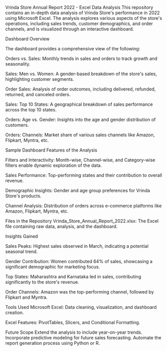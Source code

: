 Vrinda Store Annual Report 2022 - Excel Data Analysis
This repository contains an in-depth data analysis of Vrinda Store's performance in 2022 using Microsoft Excel. The analysis explores various aspects of the store's operations, including sales trends, customer demographics, and order channels, and is visualized through an interactive dashboard.

Dashboard Overview

The dashboard provides a comprehensive view of the following:

Orders vs. Sales: Monthly trends in sales and orders to track growth and seasonality.

Sales: Men vs. Women: A gender-based breakdown of the store's sales, highlighting customer segments.

Order Sales: Analysis of order outcomes, including delivered, refunded, returned, and canceled orders.

Sales: Top 10 States: A geographical breakdown of sales performance across the top 10 states.

Orders: Age vs. Gender: Insights into the age and gender distribution of customers.

Orders: Channels: Market share of various sales channels like Amazon, Flipkart, Myntra, etc.

Sample Dashboard Features of the Analysis

Filters and Interactivity:
Month-wise, Channel-wise, and Category-wise filters enable dynamic exploration of the data.

Sales Performance:
Top-performing states and their contribution to overall revenue.

Demographic Insights:
Gender and age group preferences for Vrinda Store's products.

Channel Analysis:
Distribution of orders across e-commerce platforms like Amazon, Flipkart, Myntra, etc.

Files in the Repository
Vrinda_Store_Annual_Report_2022.xlsx: The Excel file containing raw data, analysis, and the dashboard.

Insights Gained

Sales Peaks:
Highest sales observed in March, indicating a potential seasonal trend.

Gender Contribution:
Women contributed 64% of sales, showcasing a significant demographic for marketing focus.

Top States:
Maharashtra and Karnataka led in sales, contributing significantly to the store's revenue.

Order Channels:
Amazon was the top-performing channel, followed by Flipkart and Myntra.

Tools Used
Microsoft Excel:
Data cleaning, visualization, and dashboard creation.

Excel Features:
PivotTables, Slicers, and Conditional Formatting.

Future Scope
Extend the analysis to include year-on-year trends.
Incorporate predictive modeling for future sales forecasting.
Automate the report generation process using Python or R.
